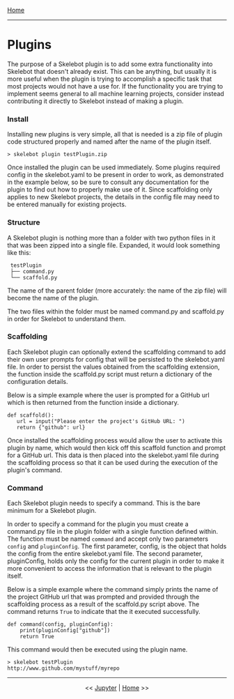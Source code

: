 [Home](index.md)

---

# Plugins

The purpose of a Skelebot plugin is to add some extra functionality into Skelebot that doesn't already exist. This can be anything, but usually it is more useful when the plugin is trying to accomplish a specific task that most projects would not have a use for. If the functionality you are trying to implement seems general to all machine learning projects, consider instead contributing it directly to Skelebot instead of making a plugin.

### Install
Installing new plugins is very simple, all that is needed is a zip file of plugin code structured properly and named after the name of the plugin itself.

```
> skelebot plugin testPlugin.zip
```

Once installed the plugin can be used immediately. Some plugins required config in the skelebot.yaml to be present in order to work, as demonstrated in the example below, so be sure to consult any documentation for the plugin to find out how to properly make use of it. Since scaffolding only applies to new Skelebot projects, the details in the config file may need to be entered manually for existing projects.

### Structure
A Skelebot plugin is nothing more than a folder with two python files in it that was been zipped into a single file. Expanded, it would look something like this:

```
 testPlugin
 ├── command.py
 └── scaffold.py
 ```

 The name of the parent folder (more accurately: the name of the zip file) will become the name of the plugin.

 The two files within the folder must be named command.py and scaffold.py in order for Skelebot to understand them.

### Scaffolding
Each Skelebot plugin can optionally extend the scaffolding command to add their own user prompts for config that will be persisted to the skelebot.yaml file. In order to persist the values obtained from the scaffolding extension, the function inside the scaffold.py script must return a dictionary of the configuration details.

Below is a simple example where the user is prompted for a GitHub url which is then returned from the function inside a dictionary.

```
def scaffold():
   url = input("Please enter the project's GitHub URL: ")
   return {"github": url}
```

Once installed the scaffolding process would allow the user to activate this plugin by name, which would then kick off this scaffold function and prompt for a GitHub url. This data is then placed into the skelebot.yaml file during the scaffolding process so that it can be used during the execution of the plugin's command.

### Command
Each Skelebot plugin needs to specify a command. This is the bare minimum for a Skelebot plugin.

In order to specify a command for the plugin you must create a command.py file in the plugin folder with a single function defined within. The function must be named `command` and accept only two parameters `config` and `pluginConfig`. The first parameter, config, is the object that holds the config from the entire skelebot.yaml file. The second parameter, pluginConfig, holds only the config for the current plugin in order to make it more convenient to access the information that is relevant to the plugin itself.

Below is a simple example where the command simply prints the name of the project GitHub url that was prompted and provided through the scaffolding process as a result of the scaffold.py script above. The command returns `True` to indicate that the it executed successfully.

```
def command(config, pluginConfig):
    print(pluginConfig["github"])
    return True
```

This command would then be executed using the plugin name.

```
> skelebot testPlugin
http://www.github.com/mystuff/myrepo
```

---

<center><< <a href="jupyter.html">Jupyter</a>  |  <a href="index.html">Home</a> >></center>
